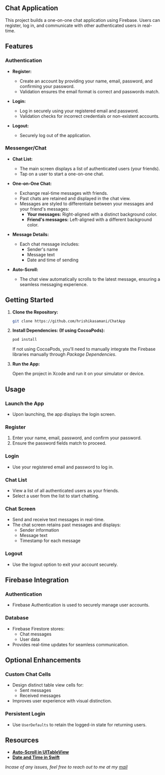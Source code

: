 ## Chat Application

This project builds a one-on-one chat application using Firebase. Users can register, log in, and communicate with other authenticated users in real-time.

## **Features**

### **Authentication**
- **Register:**
  - Create an account by providing your name, email, password, and confirming your password.
  - Validation ensures the email format is correct and passwords match.

- **Login:**
  - Log in securely using your registered email and password.
  - Validation checks for incorrect credentials or non-existent accounts.

- **Logout:**
  - Securely log out of the application.

### **Messenger/Chat**
- **Chat List:**
  - The main screen displays a list of authenticated users (your friends).
  - Tap on a user to start a one-on-one chat.

- **One-on-One Chat:**
  - Exchange real-time messages with friends.
  - Past chats are retained and displayed in the chat view.
  - Messages are styled to differentiate between your messages and your friend's messages:
    - **Your messages:** Right-aligned with a distinct background color.
    - **Friend's messages:** Left-aligned with a different background color.

- **Message Details:**
  - Each chat message includes:
    - Sender's name
    - Message text
    - Date and time of sending

- **Auto-Scroll:**
  - The chat view automatically scrolls to the latest message, ensuring a seamless messaging experience.

## **Getting Started**

1. **Clone the Repository:**

   ```bash
   git clone https://github.com/hrishikasamani/ChatApp
   ```
   
2. **Install Dependencies: (If using CocoaPods):**

   ```bash
   pod install
   ```
   
   If not using CocoaPods, you'll need to manually integrate the Firebase libraries manually through *Package Dependencies*.
   
3. **Run the App:**
   
   Open the project in Xcode and run it on your simulator or device.


## **Usage**

### **Launch the App**
- Upon launching, the app displays the login screen.

### **Register**
1. Enter your name, email, password, and confirm your password.
2. Ensure the password fields match to proceed.

### **Login**
- Use your registered email and password to log in.

### **Chat List**
- View a list of all authenticated users as your friends.
- Select a user from the list to start chatting.

### **Chat Screen**
- Send and receive text messages in real-time.
- The chat screen retains past messages and displays:
  - Sender information
  - Message text
  - Timestamp for each message

### **Logout**
- Use the logout option to exit your account securely.


## **Firebase Integration**

### **Authentication**
- Firebase Authentication is used to securely manage user accounts.

### **Database**
- Firebase Firestore stores:
  - Chat messages
  - User data
- Provides real-time updates for seamless communication.

## **Optional Enhancements**

### **Custom Chat Cells**
- Design distinct table view cells for:
  - Sent messages
  - Received messages
- Improves user experience with visual distinction.

### **Persistent Login**
- Use `UserDefaults` to retain the logged-in state for returning users.

## **Resources**
- **[Auto-Scroll in UITableView](https://medium.com/@casseykeating/scroll-to-bottom-of-uitableview-f46d809e48d9)**
- **[Date and Time in Swift](https://auth0.com/blog/introduction-date-time-programming-swift-1/)**

*Incase of any issues, feel free to reach out to me at my [mail](hrishikasamani@gmail.com)*
